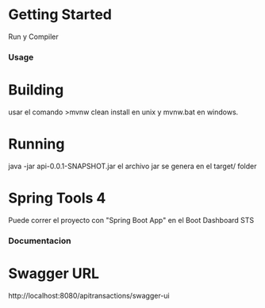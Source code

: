 # Getting Started
Run y Compiler

### Usage

# Building
usar el comando >mvnw clean install en unix y mvnw.bat en windows.

# Running
java -jar api-0.0.1-SNAPSHOT.jar
el archivo jar se genera en el target/ folder

# Spring Tools 4
Puede correr el proyecto con "Spring Boot App" en el Boot Dashboard STS

### Documentacion

# Swagger URL
http://localhost:8080/apitransactions/swagger-ui
